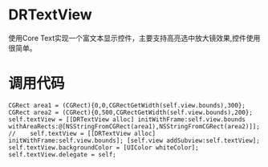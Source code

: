 # DRTextView
使用Core Text实现一个富文本显示控件，主要支持高亮选中放大镜效果,控件使用很简单。
# 调用代码
`CGRect area1 = (CGRect){0,0,CGRectGetWidth(self.view.bounds),300};
    CGRect area2 = (CGRect){0,500,CGRectGetWidth(self.view.bounds),200};
    self.textView = [[DRTextView alloc]
                     initWithFrame:self.view.bounds
                     withAreaRects:@[NSStringFromCGRect(area1),NSStringFromCGRect(area2)]];
//    self.textView = [[DRTextView alloc] initWithFrame:self.view.bounds];
    [self.view addSubview:self.textView];
    self.textView.backgroundColor = [UIColor whiteColor];
    self.textView.delegate = self;`
